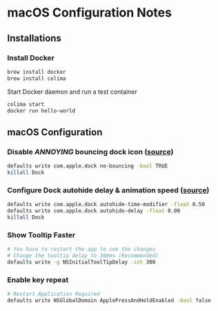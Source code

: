 # macOS Configuration Notes

## Installations

### Install Docker

```bash
brew install docker
brew install colima
```

Start Docker daemon and run a test container

```bash
colima start
docker run hello-world
```

## macOS Configuration

### Disable ***ANNOYING*** bouncing dock icon ([source](https://www.reddit.com/r/MacOS/comments/qsf4nh/does_anyone_else_find_the_bouncing_dock_icon/))

```bash
defaults write com.apple.dock no-bouncing -bool TRUE
killall Dock
```

### Configure Dock autohide delay & animation speed ([source](https://www.reddit.com/r/MacOS/comments/1awf1ts/show_the_dock_faster_when_moving_the_cursor_to/))

```bash
defaults write com.apple.dock autohide-time-modifier -float 0.50
defaults write com.apple.dock autohide-delay -float 0.00
killall Dock
```

### Show Tooltip Faster

```bash
# You have to restart the app to see the changes
# Change the tooltip delay to 300ms (Recommended)
defaults write -g NSInitialToolTipDelay -int 300 
```

### Enable key repeat

```bash
# Restart Application Required
defaults write NSGlobalDomain ApplePressAndHoldEnabled -bool false
```

